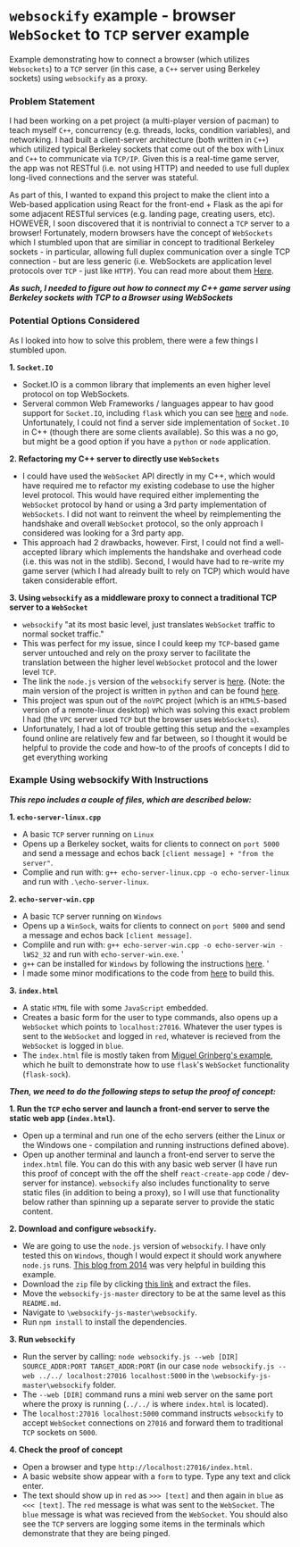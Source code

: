 # `websockify` example - browser `WebSocket` to `TCP` server example
Example demonstrating how to connect a browser (which utilizes `Websockets`) to a `TCP` server (in this case, a `C++` server using Berkeley sockets) using `websockify` as a proxy.

### Problem Statement
I had been working on a pet project (a multi-player version of pacman) to teach myself `C++`, concurrency (e.g. threads, locks, condition variables), and networking. I had built a client-server architecture (both written in `C++`) which utilized typical Berkeley sockets that come out of the box with Linux and `C++` to communicate via `TCP/IP`. Given this is a real-time game server, the app was not RESTful (i.e. not using HTTP) and needed to use full duplex long-lived connections and the server was stateful.

As part of this, I wanted to expand this project to make the client into a Web-based application using React for the front-end + Flask as the api for some adjacent RESTful services (e.g. landing page, creating users, etc). HOWEVER, I soon discovered that it is nontrivial to connect a `TCP` server to a browser! Fortunately, modern browsers have the concept of `WebSockets` which I stumbled upon that are similiar in concept to traditional Berkeley sockets - in particular, allowing full duplex communication over a single TCP connection - but are less generic (i.e. WebSockets are application level protocols over `TCP` - just like `HTTP`). You can read more about them [Here](https://en.wikipedia.org/wiki/WebSocket).

***As such, I needed to figure out how to connect my C++ game server using Berkeley sockets with TCP to a Browser using WebSockets***

### Potential Options Considered

As I looked into how to solve this problem, there were a few things I stumbled upon. 

**1. `Socket.IO`** 
- Socket.IO is a common library that implements an even higher level protocol on top WebSockets. 
- Serveral common Web Frameworks / languages appear to hav good support for `Socket.IO`, including `flask` which you can see [here](https://flask-socketio.readthedocs.io/en/latest/) and `node`. Unfortunately, I could not find a server side implementation of `Socket.IO` in C++ (though there are some clients available). So this was a no go, but might be a good option if you have a `python` or `node` application.
 
**2. Refactoring my C++ server to directly use `WebSockets`** 
- I could have used the `WebSocket` API directly in my C++, which would have required me to refactor my existing codebase to use the higher level protocol. This would have required either implementing the `WebSocket` protocol by hand or using a 3rd party implementation of `WebSockets`. I did not want to reinvent the wheel by reimplementing the handshake and overall `WebSocket` protocol, so the only approach I considered was looking for a 3rd party app.
- This approach had 2 drawbacks, however. First, I could not find a well-accepted library which implements the handshake and overhead code (i.e. this was not in the stdlib). Second, I would have had to re-write my game server (which I had already built to rely on TCP) which would have taken considerable effort. 

**3. Using `websockify` as a middleware proxy to connect a traditional TCP server to a `WebSocket`**
- `websockify` "at its most basic level, just translates `WebSocket` traffic to normal socket traffic." 
- This was perfect for my issue, since I could keep my `TCP`-based game server untouched and rely on the proxy server to facilitate the translation between the higher level `WebSocket` protocol and the lower level `TCP`. 
- The link the `node.js` version of the `websockify` server is [here](https://github.com/novnc/websockify-js). (Note: the main version of the project is written in `python` and can be found [here](https://github.com/novnc/websockify). 
- This project was spun out of the `noVPC` project (which is an `HTML5`-based version of a remote-linux desktop) which was solving this exact problem I had (the `VPC` server used `TCP` but the browser uses `WebSockets`). 
- Unfortunately, I had a lot of trouble getting this setup and the =examples found online are relatively few and far between, so I thought it would be helpful to provide the code and how-to of the proofs of concepts I did to get everything working

### Example Using websockify With Instructions

***This repo includes a couple of files, which are described below:***

**1. `echo-server-linux.cpp`**
- A basic `TCP` server running on `Linux` 
- Opens up a Berkeley socket, waits for clients to connect on `port 5000` and send a message and echos back `[client message] + "from the server"`. 
- Complie and run with: `g++ echo-server-linux.cpp -o echo-server-linux` and run with `.\echo-server-linux`.

**2. `echo-server-win.cpp`** 
- A basic `TCP` server running on `Windows`
- Opens up a `WinSock`, waits for clients to connect on `port 5000` and send a message and echos back `[client message]`. 
- Complile and run with: `g++ echo-server-win.cpp -o echo-server-win -lWS2_32` and run with `echo-server-win.exe`. '
- `g++` can be installed for `Windows` by following the instructions [here](https://www3.cs.stonybrook.edu/~alee/g++/g++.html). '
- I made some minor modifications to the code from [here](`https://docs.microsoft.com/en-us/windows/win32/winsock/complete-server-code?redirectedfrom=MSDN`) to build this.

**3. `index.html`** 
- A static `HTML` file with some `JavaScript` embedded. 
- Creates a basic form for the user to type commands, also opens up a `WebSocket` which points to `localhost:27016`. Whatever the user types is sent to the `WebSocket` and logged in `red`, whatever is recieved from the `WebSocket` is logged in `blue`. 
- The `index.html` file is mostly taken from [Miguel Grinberg's example](https://github.com/miguelgrinberg/flask-sock/tree/main/example/templates), which he built to demonstrate how to use `flask`'s `WebSocket` functionality (`flask-sock`).

***Then, we need to do the following steps to setup the proof of concept:***

**1. Run the `TCP` echo server and launch a front-end server to serve the static web app (`index.html`).** 
- Open up a terminal and run one of the echo servers (either the Linux or the Windows one - compilation and running instructions defined above). 
- Open up another terminal and launch a front-end server to serve the `index.html` file. You can do this with any basic web server (I have run this proof of concept with the off the shelf `react-create-app` code / dev-server for instance). `websockify` also includes functionality to serve static files (in addition to being a proxy), so I will use that functionality below rather than spinning up a separate server to provide the static content.

**2. Download and configure `websockify`.**
- We are going to use the `node.js` version of `websockify`. I have only tested this on `Windows`, though I would expect it should work anywhere `node.js` runs. [This blog from 2014](https://barkingbogart.wordpress.com/2014/10/08/use-websockify-in-windows/) was very helpful in building this example.
- Download the `zip` file by clicking [this link](https://github.com/novnc/websockify-js/archive/refs/heads/master.zip) and extract the files. 
- Move the `websockify-js-master` directory to be at the same level as this `README.md`. 
- Navigate to `\websockify-js-master\websockify`. 
- Run `npm install` to install the dependencies. 
 
**3. Run `websockify`** 
- Run the server by calling: `node websockify.js --web [DIR] SOURCE_ADDR:PORT TARGET_ADDR:PORT` (in our case `node websockify.js --web ../../ localhost:27016 localhost:5000` in the `\websockify-js-master\websockify` folder. 
- The `--web [DIR]` command runs a mini web server on the same port where the proxy is running (`../../` is where `index.html` is located). 
- The `localhost:27016 localhost:5000` command instructs `websockify` to accept `WebSocket` connections on `27016` and forward them to traditional `TCP` sockets on `5000`.

**4. Check the proof of concept** 
- Open a browser and type `http://localhost:27016/index.html`.
- A basic website show appear with a `form` to type. Type any text and click enter. 
- The text should show up in `red` as `>>> [text]` and then again in `blue` as `<<< [text]`. The `red` message is what was sent to the `WebSocket`. The `blue` message is what was recieved from the `WebSocket`. You should also see the `TCP` servers are logging some items in the terminals which demonstrate that they are being pinged.
